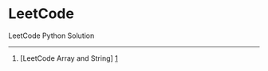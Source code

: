 # LeetCode

LeetCode Python Solution

---

1. [LeetCode Array and String] [1]


[1]:https://github.com/3xc0l4b9r/NoteBooks_Py/tree/master/LeetCode/ArrayandString
